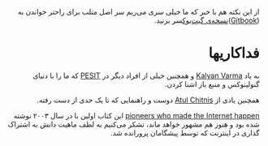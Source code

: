 <div dir=rtl>


از این نکته هم با خبر که ما خیلی سری می‌ریم سر اصل متلب برای راحتر خواندن به ([Gitbook](https://www.gitbook.com/read/book/elyas/a-byte-of-python-parsi))[نسخه‌ی گیت‌بوک](https://www.gitbook.com/read/book/elyas/a-byte-of-python-parsi)سر بزنید.



# فداکاریها

به یاد [Kalyan Varma](http://www.kalyanvarma.net/) و همچنین خیلی‌ از افراد دیگر در  [PESIT](http://www.pes.edu/)  که ما را با دنیای گنولینوکس و منبع باز اشنا کردن.

همچنین یادی از  [Atul Chitnis](http://www.nextbigwhat.com/atul-chitnis-obituary-297/) دوست و راهنمایی که تا یک حدی از دست رفته.

[pioneers who made the Internet happen](http://www.ibiblio.org/pioneers/index.html) این کتاب اولین با در سال ۲۰۰۳ نوشته شده بود و هنوز هم مشهور خواهد ماند، تشکر می‌کنیم  به لطف ماهیت دانش به اشتراک گذاری در اینترنت که توسط پیشگامان پرورانده شد.
